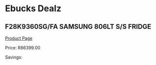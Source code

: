 
# Ebucks Dealz
## F28K9360SG/FA SAMSUNG 806LT S/S FRIDGE
[Product Page](https://www.ebucks.com/web/shop/productSelected.do?prodId=1094254739&catId=704986856)

Price: R66399.00

Savings: 


	